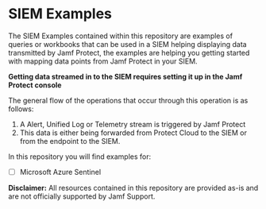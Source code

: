 # SIEM Examples
The SIEM Examples contained within this repository are examples of queries or workbooks that can be used in a SIEM helping displaying data transmitted by Jamf Protect, the examples are helping you getting started with mapping data points from Jamf Protect in your SIEM.

**Getting data streamed in to the SIEM requires setting it up in the Jamf Protect console**

The general flow of the operations that occur through this operation is as follows:
1. A Alert, Unified Log or Telemetry stream is triggered by Jamf Protect
2. This data is either being forwarded from Protect Cloud to the SIEM or from the endpoint to the SIEM.

In this repository you will find examples for:
- [ ] Microsoft Azure Sentinel

**Disclaimer:** All resources contained in this repository are provided as-is and are not officially supported by Jamf Support.